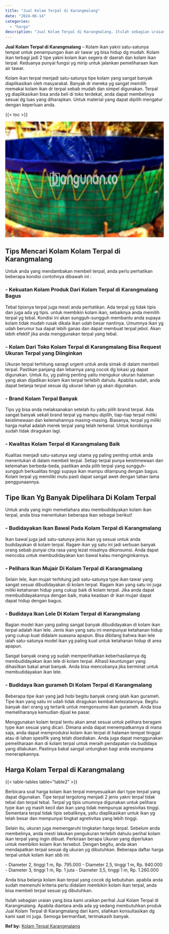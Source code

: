 ```yaml
---
title: "Jual Kolam Terpal di Karangmalang"
date: "2024-06-14"
categories: 
  - "harga"
description: "Jual Kolam Terpal di Karangmalang. Itulah sebagian uraian yang bisa kami uraikan perihal Jual Kolam Terpal di Karangmalang. Apabila diantara anda ada yg seda..."
---
```


**Jual Kolam Terpal di Karangmalang** – Kolam ikan yakni satu-satunya tempat untuk penampungan ikan air tawar yg bisa hidup dg mudah. Kolam ikan terbagi jadi 2 tipe yakni kolam ikan segera dr daerah dan kolam ikan terpal. Keduanya punyai fungsi yg mirip untuk jalankan pemeliharaan ikan air tawar.

Kolam ikan terpal menjadi satu-satunya tipe kolam yang sangat banyak diaplikasikan oleh masyarakat. Banyak dr mereka yg sangat memilih memakai kolam ikan dr terpal sebab mudah dan simpel digunakan. Terpal yg diaplikasikan bisa anda beli di toko terdekat, anda dapat membelinya sesuai dg luas yang diharapkan. Untuk material yang dapat dipilih mengatur dengan keperluan anda.

{{< toc >}}

![Jual Kolam Terpal di Karangmalang](/images/jual-kolam-terpal-58.png)

## Tips Mencari Kolam Kolam Terpal di Karangmalang

Untuk anda yang mendambakan membeli terpal, anda perlu perhatikan beberapa kondisi contohnya dibawah ini :

### \- Kekuatan Kolam Produk Dari Kolam Terpal di Karangmalang Bagus

Tebal tipisnya terpal juga mesti anda perhatikan. Ada terpal yg tidak tipis dan juga ada yg tipis. untuk membikin kolam ikan, sebaiknya anda memilih terpal yg tebal. Kondisi ini akan sungguh-sungguh membantu anda supaya kolam tidak mudah rusak dikala ikan udah besar nantinya. Umumnya ikan yg udah berumur tua dapat lebih ganas dan dapat membuat terpal jebol. Akan lebih efektif jika anda menggunakan terpal yang tebal.

### \- Kolam Dari Toko Kolam Terpal di Karangmalang Bisa Request Ukuran Terpal yang Diinginkan

Ukuran terpal terhitung sanagt urgent untuk anda simak di dalam membeli terpal. Pastikan panjang dan lebarnya yang cocok dg lokasi yg dapat digunakan. Untuk itu, yg paling penting yaitu mengukur ukuran halaman yang akan dijadikan kolam ikan terpal terlebih dahulu. Apabila sudah, anda dapat belanja terpal sesuai dg ukuran lahan yg akan digunakan.

### \- Brand Kolam Terpal Banyak

Tips yg bisa anda melaksanakan setelah itu yaitu pilih brand terpal. Ada sangat banyak sekali brand terpal yg mampu dipilih, tiap-tiap terpal miliki keistimewaan dan kelemahannya masing-masing. Biasanya, terpal yg miliki harga mahal adalah merek terpal yang telah terkenal. Untuk kondisinya sudah tidak diragukan lagi.

### \- Kwalitas Kolam Terpal di Karangmalang Baik

Kualitas menjadi satu-satunya segi utama yg paling penting untuk anda menentukan di dalam membeli terpal. Setiap terpal punya keistimewaan dan kelemahan berbeda-beda, pastikan anda pilih terpal yang sungguh-sungguh berkualitas tinggi supaya ikan mampu ditampung dengan bagus. Kolam terpal yg memiliki mutu pasti dapat sangat awet dengan tahan lama penggunaannya.

## Tipe Ikan Yg Banyak Dipelihara Di Kolam Terpal

Untuk anda yang ingin memeliahara atau membudidayakan kolam ikan terpal, anda bisa menentukan beberapa ikan sebagai berikut!

### \- Budidayakan Ikan Bawal Pada Kolam Terpal di Karangmalang

Ikan bawal juga jadi satu-satunya jenis ikan yg sesuai untuk anda budidayakan di kolam terpal. Ragam ikan yg satu ini jadi serbuan banyak orang sebab punyai cita rasa yang lezat misalnya dikonsumsi. Anda dapat mencoba untuk membudidayakan kan bawal kalau menginginkannya.

### \- Pelihara Ikan Mujair Di Kolam Terpal di Karangmalang

Selain lele, ikan mujair terhitung jadi satu-satunya type ikan tawar yang sangat sesuai dibudidayakan di kolam terpal. Ragam ikan yang satu ini juga miliki ketahanan hidup yang cukup baik di kolam terpal. Jika anda dapat membudidayakannya dengan baik, maka keadaan dr ikan mujair dapat dapat hidup dengan bagus.

### \- Budidaya Ikan Lele Di Kolam Terpal di Karangmalang

Bagian model ikan yang paling sangat banyak dibudidayakan di kolam ikan terpal adalah ikan lele. Jenis ikan yang satu ini mempunyai ketahanan hidup yang cukup kuat didalam suasana apapun. Bisa dibilang bahwa ikan lele ialah satu-satunya model ikan yg paling kuat untuk ketahanan hidup di area apapun.

Sangat banyak orang yg sudah memperlihatkan keberhasilannya dg membudidayakan ikan lele di kolam terpal. Alhasil keuntungan yang dihasilkan bakal amat banyak. Anda bisa mencobanya jika berminat untuk membudidayakan ikan lele.

### \- Budidaya Ikan gurameh Di Kolam Terpal di Karangmalang

Beberapa tipe ikan yang jadi hobi begitu banyak orang ialah ikan gurameh. Tipe ikan yang satu ini udah tidak diragukan kembali kelezatannya. Begitu banyak dari orang yg tertarik untuk mengonsumsi ikan gurameh. Anda bisa memeliharanya kemudian dijual ke pasar.

Menggunakan kolam terpal tentu akan amat sesuai untuk pelihara beragam type ikan sesuai yang dicari. Dimana anda dapat menempatkannya di mana saja, anda dapat memproduksi kolam ikan terpal di halaman tempat tinggal atau di lahan spesifik yang telah disediakan. Anda juga dapat menggunakan pemeliharaan ikan di kolam terpal untuk meraih pendapatan via budidaya yang dilakukan. Pastinya bakal sangat untungkan bagi anda seumpama menerapkannya.

## Harga Kolam Terpal di Karangmalang

{{< table-tables table="table2" >}}

Berbicara soal harga kolam ikan terpal menyesuaikan dari type terpal yang dapat digunakan. Tipe terpal tergolong menjadi 2 jenis yakni terpal tidak tebal dan terpal tebal. Terpal yg tipis umumnya digunakan untuk pelihara type ikan yg masih kecil dan ikan yang tidak mempunyai agresivitas tinggi. Sementara terpal tidak tipis sebaliknya, yaitu diaplikasikan untuk ikan yg telah besar dan mempunyai tingkat agretivitas yang lebih tinggi.

Selain itu, ukuran juga memengaruhi tingkatan harga terpal. Sebelum anda membelinya, anda mesti lakukan pengukuran terlebih dahulu perihal kolam ikan terpal yang ingin dibuat. Perkiraan berapa Ukuran yang diperlukan untuk membikin kolam ikan tersebut. Dengan begitu, anda akan mendapatkan terpal sesuai dg ukuran yg dibutuhkan. Beberapa daftar harga terpal untuk kolam ikan sbb ini:

\- Diameter 2, tinggi 1 m, Rp. 795.000 - Diameter 2,5, tinggi 1 m, Rp. 940.000 - Diameter 3, tinggi 1 m, Rp. 1 juta - Diameter 3,5, tinggi 1 m, Rp. 1.260.000

Anda bisa belanja kolam ikan terpal yang cocok dg kebutuhan. apabila anda sudah memenuhi kriteria perlu didalam membikin kolam ikan terpal, anda bisa membeli terpal sesuai yg dibutuhkan.

Itulah sebagian uraian yang bisa kami uraikan perihal Jual Kolam Terpal di Karangmalang. Apabila diantara anda ada yg sedang membutuhkan produk Jual Kolam Terpal di Karangmalang dari kami, silahkan konsultasikan dg kami saat ini juga. Semoga bermanfaat, terimakasih banyak.

**Ref by:** [Kolam Terpal Karangmalang](https://id.wikipedia.org/wiki/Kolam)
